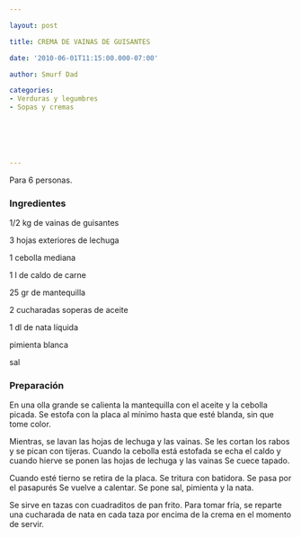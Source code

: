 ```yaml
---

layout: post

title: CREMA DE VAINAS DE GUISANTES

date: '2010-06-01T11:15:00.000-07:00'

author: Smurf Dad

categories:
- Verduras y legumbres
- Sopas y cremas






---
```


Para 6 personas.

<h3>Ingredientes</h3>

1/2 kg de vainas de guisantes

3 hojas exteriores de lechuga

1 cebolla mediana

1 l de caldo de carne

25 gr de mantequilla

2 cucharadas soperas de aceite

1 dl de nata líquida

pimienta blanca

sal

<h3>Preparación</h3>

En una olla grande se calienta la mantequilla con el aceite y la cebolla picada. Se estofa con la placa al mínimo hasta que esté blanda, sin que tome color.

Mientras, se lavan las hojas de lechuga y las vainas. Se les cortan los rabos y se pican con tijeras. Cuando la cebolla está estofada se echa el caldo y cuando hierve se ponen las hojas de lechuga y las vainas Se cuece tapado.

Cuando esté tierno se retira de la placa. Se tritura con batidora. Se pasa por el pasapurés Se vuelve a calentar. Se pone sal, pimienta y la nata.

Se sirve en tazas con cuadraditos de pan frito. Para tomar fría, se reparte una cucharada de nata en cada taza por encima de la crema en el momento de servir.